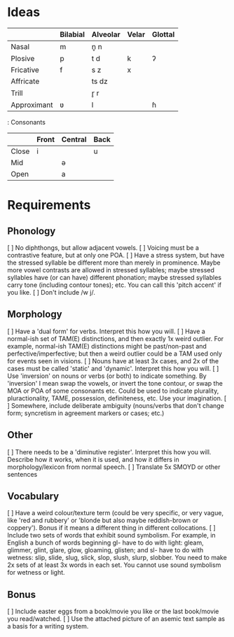# Ideas

|             | Bilabial | Alveolar | Velar | Glottal |
| ---         | ---      | ---      | ---   | ---     |
| Nasal       | m        | n̥ n      |       |         |
| Plosive     | p        | t d      | k     | ʔ       |
| Fricative   | f        | s z      | x     |         |
| Affricate   |          | ts dz    |       |         |
| Trill       |          | r̥ r      |       |         |
| Approximant | ʋ        | l        |       | ɦ       |
: Consonants

|       | Front | Central | Back |
| ---   | ---   | ---     | ---  |
| Close | i     |         | u    |
| Mid   |       | ə       |      |
| Open  |       | a       |      |

# Requirements

## Phonology

[ ] No diphthongs, but allow adjacent vowels.
[ ] Voicing must be a contrastive feature, but at only one POA.
[ ] Have a stress system, but have the stressed syllable be different more than merely in prominence. Maybe more vowel contrasts are allowed in stressed syllables; maybe stressed syllables have (or can have) different phonation; maybe stressed syllables carry tone (including contour tones); etc. You can call this 'pitch accent' if you like.
[ ] Don't include /w j/.

## Morphology

[ ] Have a 'dual form' for verbs. Interpret this how you will.
[ ] Have a normal-ish set of TAM(E) distinctions, and then exactly 1x weird outlier. For example, normal-ish TAM(E) distinctions might be past/non-past and perfective/imperfective; but then a weird outlier could be a TAM used only for events seen in visions.
[ ] Nouns have at least 3x cases, and 2x of the cases must be called 'static' and 'dynamic'. Interpret this how you will.
[ ] Use 'inversion' on nouns or verbs (or both) to indicate something. By 'inversion' I mean swap the vowels, or invert the tone contour, or swap the MOA or POA of some consonants etc. Could be used to indicate plurality, pluractionality, TAME, possession, definiteness, etc. Use your imagination.
[ ] Somewhere, include deliberate ambiguity (nouns/verbs that don't change form; syncretism in agreement markers or cases; etc.)

## Other

[ ] There needs to be a 'diminutive register'. Interpret this how you will. Describe how it works, when it is used, and how it differs in morphology/lexicon from normal speech.
[ ] Translate 5x SMOYD or other sentences

## Vocabulary

[ ] Have a weird colour/texture term (could be very specific, or very vague, like 'red and rubbery' or 'blonde but also maybe reddish-brown or coppery'). Bonus if it means a different thing in different collocations.
[ ] Include two sets of words that exhibit sound symbolism. For example, in English a bunch of words beginning gl- have to do with light: gleam, glimmer, glint, glare, glow, gloaming, glisten; and sl- have to do with wetness: slip, slide, slug, slick, slop, slush, slurp, slobber. You need to make 2x sets of at least 3x words in each set. You cannot use sound symbolism for wetness or light.

## Bonus

[ ] Include easter eggs from a book/movie you like or the last book/movie you read/watched.
[ ] Use the attached picture of an asemic text sample as a basis for a writing system.
